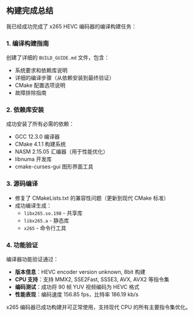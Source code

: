 ## 构建完成总结

我已经成功完成了 x265 HEVC 编码器的编译构建任务：

### 1. 编译构建指南
创建了详细的 `BUILD_GUIDE.md` 文件，包含：
- 系统要求和依赖库说明
- 详细的编译步骤（从依赖安装到最终验证）
- CMake 配置选项说明
- 故障排除指南

### 2. 依赖库安装
成功安装了所有必需的依赖：
- GCC 12.3.0 编译器
- CMake 4.1.1 构建系统
- NASM 2.15.05 汇编器（用于性能优化）
- libnuma 开发库
- cmake-curses-gui 图形界面工具

### 3. 源码编译
- 修复了 CMakeLists.txt 的兼容性问题（更新到现代 CMake 标准）
- 成功编译生成：
  - `libx265.so.198` - 共享库
  - `libx265.a` - 静态库
  - `x265` - 命令行工具

### 4. 功能验证
编译器功能验证通过：
- **版本信息**：HEVC encoder version unknown, 8bit 构建
- **CPU 支持**：支持 MMX2, SSE2Fast, SSSE3, AVX, AVX2 等指令集
- **编码测试**：成功将 90 帧 YUV 视频编码为 HEVC 格式
- **性能表现**：编码速度 156.85 fps，比特率 186.19 kb/s

x265 编码器已成功构建并可正常使用，支持现代 CPU 的所有主要指令集优化。
